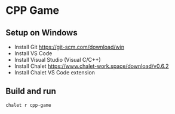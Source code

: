 ﻿# CPP Game

## Setup on Windows

- Install Git https://git-scm.com/download/win
- Install VS Code
- Install Visual Studio (Visual C/C++)
- Install Chalet https://www.chalet-work.space/download/v0.6.2
- Install Chalet VS Code extension

## Build and run

```sh
chalet r cpp-game
```